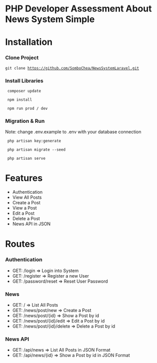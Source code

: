 # PHP Developer Assessment About News System Simple

# Installation

### Clone Project
<code>git clone https://github.com/SomboChea/NewsSystemLaravel.git</code>

### Install Libraries
<code> composer update </code>

<code> npm install </code>

<code> npm run prod / dev </code>

### Migration & Run
Note: change .env.example to .env with your database connection

<code> php artisan key:generate </code>

<code> php artisan migrate --seed </code>

<code> php artisan serve </code>

# Features
 + Authentication
 + View All Posts
 + Create a Post
 + View a Post
 + Edit a Post
 + Delete a Post
 + News API in JSON

# Routes
 ### Authentication
 - GET: /login                      => Login into System
 - GET: /register                   => Register a new User
 - GET: /password/reset             => Reset User Password

 ### News
 - GET: /                           => List All Posts
 - GET: /news/post/new              => Create a Post
 - GET: /news/post/{id}             => Show a Post by id
 - GET: /news/post/{id}/edit        => Edit a Post by id
 - GET: /news/post/{id}/delete      => Delete a Post by id

### News API
- GET: /api/news                    => List All Posts in JSON Format
- GET: /api/news/{id}               => Show a Post by id in JSON Format

